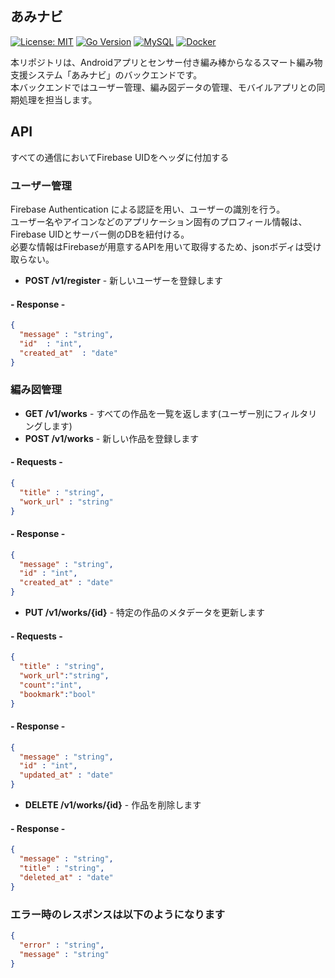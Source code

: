 ## あみナビ

[![License: MIT](https://img.shields.io/badge/License-MIT-yellow.svg)](https://opensource.org/licenses/MIT)
[![Go Version](https://img.shields.io/badge/Go-1.20+-00ADD8?logo=go)](https://golang.org/)
[![MySQL](https://img.shields.io/badge/Database-MySQL-blue.svg?logo=mysql)](https://www.mysql.com/)
[![Docker](https://img.shields.io/badge/Container-Docker-2496ED?logo=docker&logoColor=white)](https://www.docker.com/)

本リポジトリは、Androidアプリとセンサー付き編み棒からなるスマート編み物支援システム「あみナビ」のバックエンドです。<br>
本バックエンドではユーザー管理、編み図データの管理、モバイルアプリとの同期処理を担当します。

## API

すべての通信においてFirebase UIDをヘッダに付加する

### ユーザー管理
Firebase Authentication による認証を用い、ユーザーの識別を行う。<br>
ユーザー名やアイコンなどのアプリケーション固有のプロフィール情報は、 Firebase UIDとサーバー側のDBを紐付ける。 <br>
必要な情報はFirebaseが用意するAPIを用いて取得するため、jsonボディは受け取らない。

 - **POST /v1/register** - 新しいユーザーを登録します<br>
#### - Response -
```json
{
  "message" : "string",
  "id"  : "int",
  "created_at"  : "date"
}
```


### 編み図管理
 - **GET /v1/works** - すべての作品を一覧を返します(ユーザー別にフィルタリングします)
 - **POST /v1/works** - 新しい作品を登録します<br>
#### - Requests -
```json
{
  "title" : "string",
  "work_url" : "string"
}
```
#### - Response -
```json
{
  "message" : "string",
  "id" : "int",
  "created_at" : "date"
}
```
 - **PUT /v1/works/{id}** - 特定の作品のメタデータを更新します<br>
#### - Requests -
```json
{
  "title" : "string",
  "work_url":"string",
  "count":"int",
  "bookmark":"bool"
}
```
#### - Response -
```json
{
  "message" : "string",
  "id" : "int",
  "updated_at" : "date"
}
```
 - **DELETE /v1/works/{id}** - 作品を削除します
#### - Response -
```json
{
  "message" : "string",
  "title" : "string",
  "deleted_at" : "date"
}
```

### エラー時のレスポンスは以下のようになります
```json
{
  "error" : "string",
  "message" : "string"
}
```
